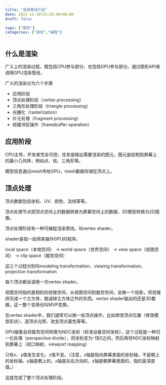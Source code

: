 ```yaml
---
title: "渲染管线介绍"
date: 2022-12-26T15:43:00+08:00
draft: false

tags: ["图形"]
categories: ["游戏","编程"]
---
```


## 什么是渲染

广义上的渲染过程，既包括CPU参与部分，也包括GPU参与部分。通过图形API来调用GPU渲染管线，

广义的渲染分为六个步骤

- 应用阶段
- 顶点处理阶段（vertex processing）
- 三角形处理阶段（triangle processing）
- 光栅化（rasterization）
- 片元处理（fragment processing）
- 帧缓冲区操作（framebuffer operation）

## 应用阶段

CPU主导，开发者完全可控，任务是输出需要渲染的图元，图元是绘制到屏幕上的最小几何体，例如点、线、三角形等。

模型信息通过mesh传给GPU，mesh数据存储在顶点上。

## 顶点处理

顶点数据包括坐标、UV、颜色、法线等等。

顶点处理节点把顶点空间上的数据转换为屏幕空间上的数据，3D模型转换为2D图像。

顶点处理阶段有一种可编程渲染管线，叫vertex shader。

shader是指一段用来操作GPU的程序。

local space（本地空间） -> world space（世界空间） -> view space（视图空间） -> clip space（裁剪空间）

这三个过程分别叫modeling transformation、viewing transformation、projection transformation

每个顶点都会调用一次vertex shader。

视图空间指的是相机的视锥空间，从视图空间到裁剪空间，会做一个投影，将视锥挤压成一个立方体，裁减掉立方体之外的东西。vertex shader输出的还是3D数据，这一整个变换也叫MVP变换。

在vertex shader中，我们通常可以做一些顶点操作，比如修改顶点位置（修改模型形状）、逐顶点光照、改变顶点着色等等。

GPU接着会将裁剪空间转换为NDC坐标（标准设备空间坐标），这个过程是一种归一化处理（perspective divide），将坐标变为-1到1之间，然后再将NDC坐标映射到屏幕上（视口映射，viewport mapping）

只有x、y值发生变化，z值不变。（注意，z轴是指向屏幕里面的坐标轴，不是朝上的坐标轴，y轴是朝上的，x轴是左右方向的，z轴是朝屏幕里面的，指的是深度值。）

这就完成了整个顶点处理阶段。